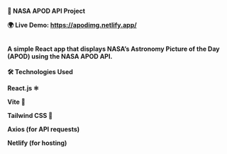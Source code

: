 <b>🚀 NASA APOD API Project <b/>


🌍 Live Demo:  https://apodimg.netlify.app/
<br><br>

A simple React app that displays NASA’s Astronomy Picture of the Day (APOD) using the NASA APOD API.
<br><br> 
<b>🛠 Technologies Used </b>

React.js ⚛️

Vite 🚀

Tailwind CSS 🎨

Axios (for API requests)

Netlify (for hosting)
